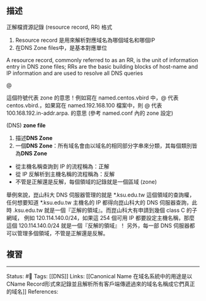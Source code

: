 ## 描述


正解檔資源記錄 (resource record, RR) 格式

1.  Resource record 是用來解析對應域名為哪個域名和哪個IP
2.  在DNS Zone files中，是基本對應單位

  

A resource record, commonly referred to as an RR, is the unit of information entry in DNS zone files; RRs are the basic building blocks of host-name and IP information and are used to resolve all DNS queries

@

這個符號代表 zone 的意思！例如寫在 named.centos.vbird 中，@ 代表 centos.vbird.，如果寫在 named.192.168.100 檔案中，則 @ 代表 100.168.192.in-addr.arpa. 的意思 (參考 named.conf 內的 zone 設定)

(DNS) **zone file**

1.  描述**DNS Zone**
2.  一個**DNS Zone**：所有域名會由以域名的相同部分字串來分類，其每個類別皆為**DNS Zone**

  

  

-   從主機名稱查詢到 IP 的流程稱為：正解
-   從 IP 反解析到主機名稱的流程稱為：反解
-   不管是正解還是反解，每個領域的記錄就是一個區域 (zone)

舉例來說，崑山科大 DNS 伺服器管理的就是 *.ksu.edu.tw 這個領域的查詢權，任何想要知道 *.ksu.edu.tw 主機名的 IP 都得向崑山科大的 DNS 伺服器查詢，此時 .ksu.edu.tw 就是一個『正解的領域』。而崑山科大有申請到幾個 class C 的子網域， 例如 120.114.140.0/24，如果這 254 個可用 IP 都要設定主機名稱，那麼這個 120.114.140.0/24 就是一個『反解的領域』！ 另外，每一部 DNS 伺服器都可以管理多個領域，不管是正解還是反解。

## 複習


---
Status: #🌱 
Tags:
[[DNS]]
Links:
[[Canonical Name 在域名系統中的用途是以CName Record形式來記錄並且解析所有客戶端傳遞過來的域名名稱成它們真正的域名]]
References: